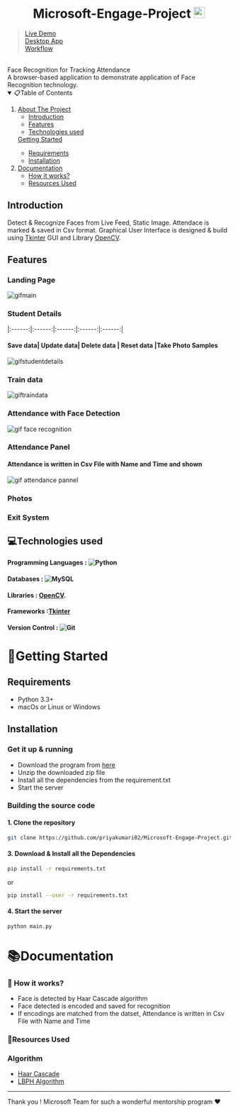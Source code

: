 # <h1 align="center"> Microsoft-Engage-Project <img src="https://upload.wikimedia.org/wikipedia/commons/thumb/4/44/Microsoft_logo.svg/480px-Microsoft_logo.svg.png" alt="Logo" width="25" height="25">

  > [Live Demo](https://youtu.be/w6271lMbUZY) <br>
  > [Desktop App](https://drive.google.com/drive/folders/1lyTn19RgnyZkyFGtCHysfAXCH_7_m-AU?usp=sharing) <br>
  > [Workflow](https://drive.google.com/drive/folders/1mYyBT904klHHc_wApRjrhLz7jtPlqjzX?usp=sharing)<br/>
</h1>
<br>
Face Recognition for Tracking Attendance<br>
A browser-based application to demonstrate application of Face Recognition technology.
<br>
<!-- TABLE OF CONTENTS -->
<details open="open">
  <summary>📋Table of Contents</summary>
  <ol>
    <li>
      <a href="#About-The-Project">About The Project</a>
      <ul>
        <li><a href="#Introduction">Introduction</a></li>
        <li><a href="#Features">Features</a></li>
        <li><a href="#Technologies-used"> Technologies used</a></li>
      </ul>
    </li>
      <a href="#Getting-Started">Getting Started</a>
      <ul>
        <li><a href="#Requirements">Requirements</a></li>
        <li><a href="#Installation">Installation</a></li>
      </ul>
    </li>
    <li>
      <a href="#Documentation">Documentation</a>
      <ul>
        <li><a href="#How-it-works?">How it works?</a></li>
        <li><a href="#resources-used">Resources Used</a></li>
      </ul>
  </ol>
</details>

## Introduction

Detect & Recognize Faces from Live Feed, Static Image. Attendace is marked & saved in Csv format. Graphical User Interface is designed & build using [Tkinter](https://docs.python.org/3/library/tkinter.html) GUI and Library [OpenCV](https://opencv.org/).

## Features
### Landing Page
![gifmain](https://user-images.githubusercontent.com/77202746/170883600-d3371c8e-6548-4f1f-92cb-6e567e9d61dd.gif)

### Student Details 
|:------:|:------:|:------:|:------:|:------:|
#### Save data| Update data| Delete data | Reset data |Take Photo Samples
![gifstudentdetails](https://user-images.githubusercontent.com/77202746/170884146-9cd73ed4-2732-4a2f-b327-dcfb01f143df.gif)

### Train data
![giftraindata](https://user-images.githubusercontent.com/77202746/170884503-e513f6b3-9dd7-49c2-8ea1-1fc0c8777274.gif)

### Attendance with Face Detection
![gif face recognition](https://user-images.githubusercontent.com/77202746/170884228-7b25dc69-48cf-4c43-b5ab-75849c644dec.gif)

### Attendance Panel
#### Attendance is written in Csv File with Name and Time and shown
![gif attendance pannel](https://user-images.githubusercontent.com/77202746/170884657-c40a854e-a457-40c0-914a-2f201294c133.gif)

### Photos 
### Exit System

## 💻Technologies used

#### Programming Languages : <img src="https://forthebadge.com/images/badges/made-with-python.svg" alt="Python">

#### Databases : <img src="https://img.shields.io/badge/MySQL-00000F?style=for-the-badge&logo=mysql&logoColor=white" alt="MySQL">

#### Libraries : [OpenCV](https://opencv.org/).

#### Frameworks :[Tkinter](https://docs.python.org/3/library/tkinter.html)

#### Version Control : <img alt="Git" src="https://img.shields.io/badge/git-%23F05033.svg?style=for-the-badge&logo=git&logoColor=white"/>

# 🏃Getting Started

## Requirements

- Python 3.3+
- macOs or Linux or Windows

## Installation

### Get it up & running

- Download the program from [here](https://github.com/priyakumari02/Microsoft-Engage-Project/archive/master.zip)
- Unzip the downloaded zip file
- Install all the dependencies from the requirement.txt
- Start the server

### Building the source code

#### 1. Clone the repository

```sh
git clone https://github.com/priyakumari02/Microsoft-Engage-Project.git
```

#### 3. Download & Install all the Dependencies

```sh
pip install -r requirements.txt
```

or

```sh
pip install --user -r requirements.txt
```
#### 4. Start the server
```sh
python main.py
```

# 📚Documentation

### 🤔 How it works?
- Face is detected by Haar Cascade algorithm
- Face detected is encoded and saved for recognition
- If encodings are matched from the datset, Attendance is written in Csv File with Name and Time

### 📗Resources Used

### Algorithm

- [Haar Cascade](https://towardsdatascience.com/face-detection-with-haar-cascade-727f68dafd08#:~:text=So%20what%20is%20Haar%20Cascade,Simple%20Features%E2%80%9D%20published%20in%202001.)
- [LBPH Algorithm](https://towardsdatascience.com/face-recognition-how-lbph-works-90ec258c3d6b)

<hr>
Thank you ! Microsoft Team for such a wonderful mentorship program ❤️
